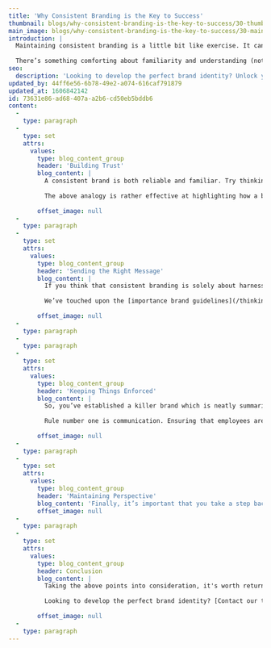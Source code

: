 ```yaml
---
title: 'Why Consistent Branding is the Key to Success'
thumbnail: blogs/why-consistent-branding-is-the-key-to-success/30-thumbnail-image.jpg
main_image: blogs/why-consistent-branding-is-the-key-to-success/30-main-image.jpg
introduction: |
  Maintaining consistent branding is a little bit like exercise. It can be tough to get yourself in shape at the beginning, but once you’re up and running, it’s easier to keep a lid on things and sustain the progress you’ve made.
  
  There’s something comforting about familiarity and understanding (note how both of those terms are a feeling, rather than something that we see). People form connections based on familiarity and, be it a product or a service, we’re all happy to invest in brands that we can rely on.
seo:
  description: 'Looking to develop the perfect brand identity? Unlock your brands potential by contacting our team today on 01253 297900.'
updated_by: 44ff6e56-6b78-49e2-a074-616caf791879
updated_at: 1606842142
id: 73631e86-ad68-407a-a2b6-cd50eb5bddb6
content:
  -
    type: paragraph
  -
    type: set
    attrs:
      values:
        type: blog_content_group
        header: 'Building Trust'
        blog_content: |
          A consistent brand is both reliable and familiar. Try thinking of branding as you would a friend that you see every day. Regularly coming into contact with somebody who behaves in a consistent manner ensures that their identity (a culmination of their beliefs, traits and visual appearance) is fairly easy to establish. Someone who constantly alters their behaviour is very difficult to second guess ­– how can we establish trust and depend on people when they are completely unpredictable?
          
          The above analogy is rather effective at highlighting how a brand, through consistency, can become much more than the sum of its parts. It requires uniformity and an embodiment of core values, from the broadest elements right down to subtleties. A consistent brand is instantly identifiable via small visual cues. Even the tiniest details (such as use of a certain colour or shape outline) can trigger an emotional response in people.
          
        offset_image: null
  -
    type: paragraph
  -
    type: set
    attrs:
      values:
        type: blog_content_group
        header: 'Sending the Right Message'
        blog_content: |
          If you think that consistent branding is solely about harnessing visuals in order to evoke emotions, you’re missing an equally important aspect – tone of voice. It’s vital to ensure that the messaging your brand sends out is consistent across all materials. There is an argument in favour of some leeway when it comes to tone of voice across social media (some brands choose to employ more conversational wordplay), however it’s necessary to keep in mind that your choice of wording reflects back on your brand in some way or another.
          
          We’ve touched upon the [importance brand guidelines](/thinking/what-are-brand-guidelines-and-why-do-i-need-them/) in the past, but we simply couldn’t let things pass without mentioning them again here. A set of guidelines is THE most important tool in terms of ensuring consistency of branding. Consistency doesn’t have to mean boring or restrictive, either – rather than viewing brand guidelines as a rigorous, uncompromising set of rules and regulations, they should be seen as an overarching guide which allows for splashes of flexibility.
          
        offset_image: null
  -
    type: paragraph
  -
    type: paragraph
  -
    type: set
    attrs:
      values:
        type: blog_content_group
        header: 'Keeping Things Enforced'
        blog_content: |
          So, you’ve established a killer brand which is neatly summarised within a handy set of brand guidelines – but how do we ensure that everything is successfully enforced?
          
          Rule number one is communication. Ensuring that employees are fully aware of each and every aspect of your brand is imperative – all it takes is one person (albeit with the best of intentions) to compromise your brand’s consistency. Brand guidelines can be made readily available as physical documents or via easily accessible online portals. The guidelines must also filter through to external sources, too – if you hire a company for a branding job, for example, ensure that they fully understand your how to consistently implement each and every aspect of your branding.
          
        offset_image: null
  -
    type: paragraph
  -
    type: set
    attrs:
      values:
        type: blog_content_group
        header: 'Maintaining Perspective'
        blog_content: 'Finally, it’s important that you take a step back and review your progress. Finding the time to take five and assess how far your brand has come will really put things into perspective. Establishing consistency is a long-term process – with each new element, your branding grows. Maintain consistency successfully, and confidence in your brand will grow too.'
        offset_image: null
  -
    type: paragraph
  -
    type: set
    attrs:
      values:
        type: blog_content_group
        header: Conclusion
        blog_content: |
          Taking the above points into consideration, it's worth returning to the exercise analogy once more: in the same way that disciplined and consistent exercise leads to increased physical capability, it's hard to dispute that maintaining consistency is the key to establishing a stronger, more enduring brand. Put in the work and the results will follow, as they say. Now, if we could just stay away from that slice of cake...
          
          Looking to develop the perfect brand identity? [Contact our team today to get started.](/contact) 
          
        offset_image: null
  -
    type: paragraph
---
```

